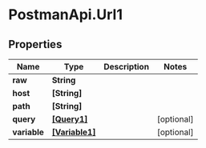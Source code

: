# PostmanApi.Url1

## Properties

Name | Type | Description | Notes
------------ | ------------- | ------------- | -------------
**raw** | **String** |  | 
**host** | **[String]** |  | 
**path** | **[String]** |  | 
**query** | [**[Query1]**](Query1.md) |  | [optional] 
**variable** | [**[Variable1]**](Variable1.md) |  | [optional] 


